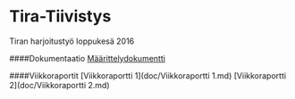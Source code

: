 # Tira-Tiivistys
Tiran harjoitustyö loppukesä 2016

####Dokumentaatio
[Määrittelydokumentti](doc/Määrittelydokumentti.md)

####Viikkoraportit
[Viikkoraportti 1](doc/Viikkoraportti 1.md)
[Viikkoraportti 2](doc/Viikkoraportti 2.md)